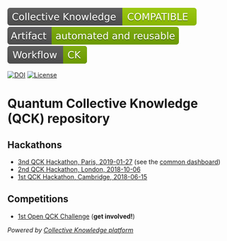 [![compatibility](https://github.com/ctuning/ck-guide-images/blob/master/ck-compatible.svg)](https://github.com/ctuning/ck)
[![automation](https://github.com/ctuning/ck-guide-images/blob/master/ck-artifact-automated-and-reusable.svg)](http://cTuning.org/ae)
[![workflow](https://github.com/ctuning/ck-guide-images/blob/master/ck-workflow.svg)](http://cKnowledge.org)

[![DOI](https://zenodo.org/badge/131708254.svg)](https://zenodo.org/badge/latestdoi/131708254)
[![License](https://img.shields.io/badge/License-BSD%203--Clause-blue.svg)](https://opensource.org/licenses/BSD-3-Clause)

# Quantum Collective Knowledge (QCK) repository

## Hackathons

- [3nd QCK Hackathon, Paris, 2019-01-27](https://github.com/ctuning/ck-quantum/tree/master/module/hackathon.20190127) (see the [common dashboard](http://cknowledge.org/dashboard/hackathon.20190127))
- [2nd QCK Hackathon, London, 2018-10-06](https://github.com/ctuning/ck-quantum/tree/master/module/hackathon.20181006)
- [1st QCK Hackathon, Cambridge, 2018-06-15](https://github.com/ctuning/ck-quantum/tree/master/module/hackathon.20180615)

## Competitions

- [1st Open QCK Challenge](https://github.com/ctuning/ck-quantum/tree/master/module/challenge.vqe) (**get involved!**)



*Powered by [Collective Knowledge platform](https://github.com/ctuning/ck)*
